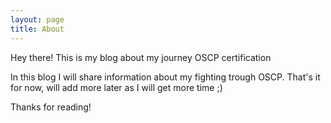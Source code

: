 ```yaml
---
layout: page
title: About
---
```


<p class="message">
  Hey there! This is my blog about my journey OSCP certification
</p>

In this blog I will share information about my fighting trough OSCP. That's it for now, will add more later as I will get more time ;)


Thanks for reading!